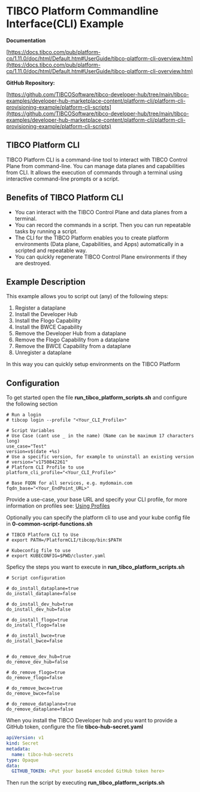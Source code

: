 # TIBCO Platform Commandline Interface(CLI) Example

**Documentation**

[https://docs.tibco.com/pub/platform-cp/1.11.0/doc/html/Default.htm#UserGuide/tibco-platform-cli-overview.htm](https://docs.tibco.com/pub/platform-cp/1.11.0/doc/html/Default.htm#UserGuide/tibco-platform-cli-overview.htm)

**GitHub Repository:**

[https://github.com/TIBCOSoftware/tibco-developer-hub/tree/main/tibco-examples/developer-hub-marketplace-content/platform-cli/platform-cli-provisioning-example/platform-cli-scripts](https://github.com/TIBCOSoftware/tibco-developer-hub/tree/main/tibco-examples/developer-hub-marketplace-content/platform-cli/platform-cli-provisioning-example/platform-cli-scripts)

## TIBCO Platform CLI
TIBCO Platform CLI is a command-line tool to interact with TIBCO Control Plane from command-line. You can manage data planes and capabilities from CLI. It allows the execution of commands through a terminal using interactive command-line prompts or a script.

## Benefits of TIBCO Platform CLI
- You can interact with the TIBCO Control Plane and data planes from a terminal.
- You can record the commands in a script. Then you can run repeatable tasks by running a script.
- The CLI for the TIBCO Platform enables you to create platform environments (Data plane, Capabilities, and Apps) automatically in a scripted and repeatable way.
- You can quickly regenerate TIBCO Control Plane environments if they are destroyed.

## Example Description
This example allows you to script out (any) of the following steps:

1. Register a dataplane
2. Install the Developer Hub
3. Install the Flogo Capability
4. Install the BWCE Capability
6. Remove the Developer Hub from a dataplane
7. Remove the Flogo Capability from a dataplane
8. Remove the BWCE Capability from a dataplane
9. Unregister a dataplane

In this way you can quickly setup environments on the TIBCO Platform

## Configuration

To get started open the file **run_tibco_platform_scripts.sh** and configure the following section 


```shell
# Run a login
# tibcop login --profile "<Your_CLI_Profile>"

# Script Variables
# Use Case (cant use _ in the name) (Name can be maximum 17 characters long)
use_case="Test"
version=v$(date +%s)
# Use a specific version, for example to uninstall an existing version
# version="v1750842261"
# Platform CLI Profile to use
platform_cli_profile="<Your_CLI_Profile>"

# Base FQDN for all services, e.g. mydomain.com
fqdn_base="<Your_EndPoint_URL>"
```
Provide a use-case, your base URL and specify your CLI profile, for more information on profiles see: [Using Profiles](https://docs.tibco.com/pub/platform-cp/1.10.0/doc/html/Default.htm#CLI/authentication.htm?TocPath=TIBCO%2520Platform%2520CLI%257C_____5)

Optionally you can specify the platform cli to use and your kube config file in **0-common-script-functions.sh**

```shell
# TIBCO Platform CLI to Use
# export PATH=/PlatformCLI/tibcop/bin:$PATH

# Kubeconfig file to use
# export KUBECONFIG=$PWD/cluster.yaml
```

Speficy the steps you want to execute in **run_tibco_platform_scripts.sh**

```shell
# Script configuration

# do_install_dataplane=true
do_install_dataplane=false

# do_install_dev_hub=true
do_install_dev_hub=false

# do_install_flogo=true
do_install_flogo=false

# do_install_bwce=true
do_install_bwce=false


# do_remove_dev_hub=true
do_remove_dev_hub=false

# do_remove_flogo=true
do_remove_flogo=false

# do_remove_bwce=true
do_remove_bwce=false

# do_remove_dataplane=true
do_remove_dataplane=false
```

When you install the TIBCO Developer hub and you want to provide a GitHub token, configure the file **tibco-hub-secret.yaml**

```yaml
apiVersion: v1
kind: Secret
metadata:
  name: tibco-hub-secrets
type: Opaque
data:
  GITHUB_TOKEN: <Put your base64 encoded GitHub token here>
```

Then run the script by executing **run_tibco_platform_scripts.sh**
